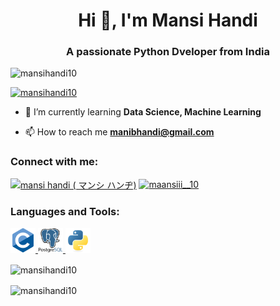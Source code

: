 <h1 align="center">Hi 👋, I'm Mansi Handi</h1>
<h3 align="center">A passionate Python Dveloper from India</h3>

<p align="left"> <img src="https://komarev.com/ghpvc/?username=mansihandi10&label=Profile%20views&color=0e75b6&style=flat" alt="mansihandi10" /> </p>

<p align="left"> <a href="https://github.com/ryo-ma/github-profile-trophy"><img src="https://github-profile-trophy.vercel.app/?username=mansihandi10" alt="mansihandi10" /></a> </p>

- 🌱 I’m currently learning **Data Science, Machine Learning**

- 📫 How to reach me **manibhandi@gmail.com**

<h3 align="left">Connect with me:</h3>
<p align="left">
<a href="https://linkedin.com/in/mansi handi ( マンシ ハンヂ)" target="blank"><img align="center" src="https://raw.githubusercontent.com/rahuldkjain/github-profile-readme-generator/master/src/images/icons/Social/linked-in-alt.svg" alt="mansi handi ( マンシ ハンヂ)" height="30" width="40" /></a>
<a href="https://instagram.com/maansiii__10" target="blank"><img align="center" src="https://raw.githubusercontent.com/rahuldkjain/github-profile-readme-generator/master/src/images/icons/Social/instagram.svg" alt="maansiii__10" height="30" width="40" /></a>
</p>

<h3 align="left">Languages and Tools:</h3>
<p align="left"> <a href="https://www.cprogramming.com/" target="_blank" rel="noreferrer"> <img src="https://raw.githubusercontent.com/devicons/devicon/master/icons/c/c-original.svg" alt="c" width="40" height="40"/> </a> <a href="https://www.postgresql.org" target="_blank" rel="noreferrer"> <img src="https://raw.githubusercontent.com/devicons/devicon/master/icons/postgresql/postgresql-original-wordmark.svg" alt="postgresql" width="40" height="40"/> </a> <a href="https://www.python.org" target="_blank" rel="noreferrer"> <img src="https://raw.githubusercontent.com/devicons/devicon/master/icons/python/python-original.svg" alt="python" width="40" height="40"/> </a> </p>

<p><img align="center" src="https://github-readme-stats.vercel.app/api/top-langs?username=mansihandi10&show_icons=true&locale=en&layout=compact" alt="mansihandi10" /></p>

<p><img align="center" src="https://github-readme-streak-stats.herokuapp.com/?user=mansihandi10&" alt="mansihandi10" /></p>
